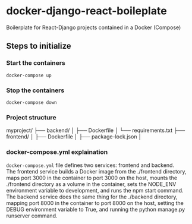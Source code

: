 # docker-django-react-boileplate
Boilerplate for React-Django projects contained in a Docker (Compose)



## Steps to initialize 




### Start the containers
```docker-compose up```

### Stop the containers
```docker-compose down```


### Project structure


myproject/
├── backend/
│   ├── Dockerfile
│   └── requirements.txt
├── frontend/
│   ├── Dockerfile
│   ├── package-lock.json
│  


### docker-compose.yml explaination

```docker-compose.yml``` file defines two services: frontend and backend. <br>
The frontend service builds a Docker image from the ./frontend directory, maps port 3000 in the container to port 3000 on the host, mounts the ./frontend directory as a volume in the container, sets the NODE_ENV environment variable to development, and runs the npm start command. The backend service does the same thing for the ./backend directory, mapping port 8000 in the container to port 8000 on the host, setting the DEBUG environment variable to True, and running the python manage.py runserver command.